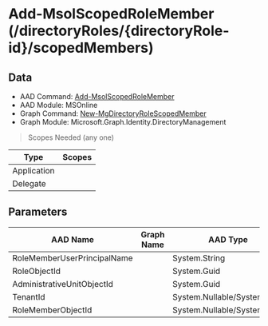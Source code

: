 # Add-MsolScopedRoleMember (/directoryRoles/{directoryRole-id}/scopedMembers)

## Data

+ AAD Command: [Add-MsolScopedRoleMember](https://docs.microsoft.com/en-us/powershell/module/MSOnline/Add-MsolScopedRoleMember)
+ AAD Module: MSOnline
+ Graph Command: [New-MgDirectoryRoleScopedMember](https://docs.microsoft.com/en-us/powershell/module/Microsoft.Graph.Identity.DirectoryManagement/New-MgDirectoryRoleScopedMember)
+ Graph Module: Microsoft.Graph.Identity.DirectoryManagement

> Scopes Needed (any one)

|Type|Scopes|
|---|---|
|Application||
|Delegate||

## Parameters

|AAD Name|Graph Name|AAD Type|Graph Type|Infos|
|---|---|---|---|---|
|RoleMemberUserPrincipalName||System.String|||
|RoleObjectId||System.Guid|||
|AdministrativeUnitObjectId||System.Guid|||
|TenantId||System.Nullable/System.Guid|||
|RoleMemberObjectId||System.Nullable/System.Guid|||


